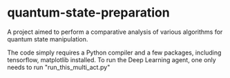 # quantum-state-preparation
A project aimed to perform a comparative analysis of various algorithms for quantum state manipulation. 

The code simply requires a Python compiler and a few packages, including tensorflow, matplotlib installed. To run the Deep 
Learning agent, one only needs to run "run_this_multi_act.py" 
